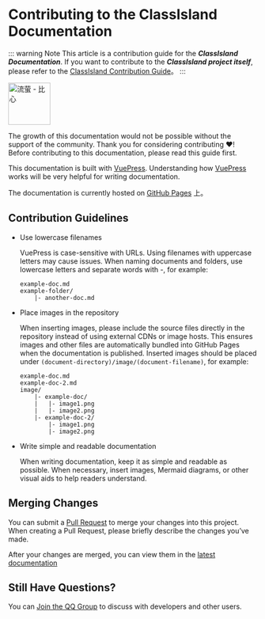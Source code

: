 # Contributing to the ClassIsland Documentation

::: warning Note
This article is a contribution guide for the _**ClassIsland Documentation**_.
If you want to contribute to the _**ClassIsland project itself**_, please refer to the [ClassIsland Contribution Guide](https://github.com/ClassIsland/ClassIsland/blob/master/CONTRIBUTING.md)。
:::

<img src="./image/contributing/Firefly_Sticker_01.png"
    width="85"
    alt="流萤 - 比心"/>

The growth of this documentation would not be possible without the support of the community. Thank you for considering contributing ❤️!
Before contributing to this documentation, please read this guide first.

This documentation is built with [VuePress](https://vuepress.vuejs.org/). Understanding how [VuePress](https://vuepress.vuejs.org/) works will be very helpful for writing documentation.

The documentation is currently hosted on [GitHub Pages](https://pages.github.com/) 上。

## Contribution Guidelines

- Use lowercase filenames

    VuePress is case-sensitive with URLs. Using filenames with uppercase letters may cause issues. When naming documents and folders, use lowercase letters and separate words with -, for example:

    ``` plaintext
    example-doc.md
    example-folder/
        |- another-doc.md
    ```

- Place images in the repository

    When inserting images, please include the source files directly in the repository instead of using external CDNs or image hosts. This ensures images and other files are automatically bundled into GitHub Pages when the documentation is published. Inserted images should be placed under `(document-directory)/image/(document-filename)`, for example:

    ``` plaintext
    example-doc.md
    example-doc-2.md
    image/
        |- example-doc/
        |   |- image1.png
        |   |- image2.png
        |- example-doc-2/
            |- image1.png
            |- image2.png
    ```

- Write simple and readable documentation

    When writing documentation, keep it as simple and readable as possible. When necessary, insert images, Mermaid diagrams, or other visual aids to help readers understand.

## Merging Changes

You can submit a [Pull Request](https://github.com/ClassIsland/classisland-docs-next/pulls) to merge your changes into this project. When creating a Pull Request, please briefly describe the changes you’ve made.

After your changes are merged, you can view them in the [latest documentation](https://classisland.github.io/classisland-docs-next/)

## Still Have Questions?

You can [Join the QQ Group](https://qm.qq.com/q/4NsDQKiAuQ) to discuss with developers and other users.
